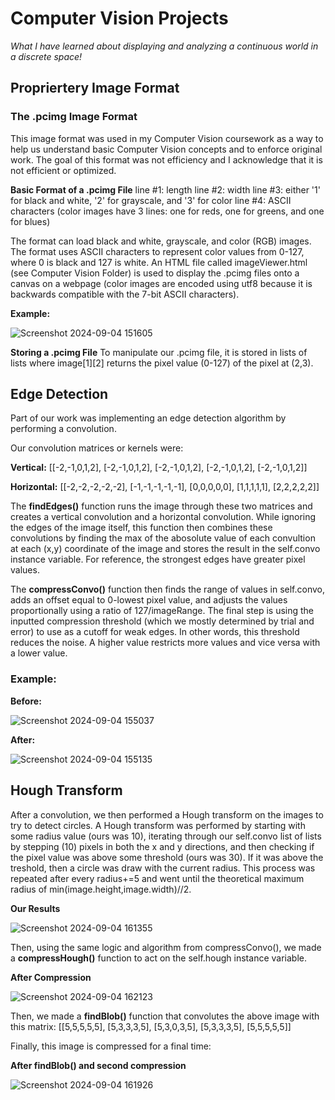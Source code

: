 # Computer Vision Projects
*What I have learned about displaying and analyzing a continuous world in a discrete space!*

## Propriertery Image Format
### The .pcimg Image Format
This image format was used in my Computer Vision coursework as a way to help us understand basic Computer Vision concepts and to enforce original work. The goal of this
format was not efficiency and I acknowledge that it is not efficient or optimized.

**Basic Format of a .pcimg File**
line #1: length
line #2: width
line #3: either '1' for black and white, '2' for grayscale, and '3' for color
line #4: ASCII characters (color images have 3 lines: one for reds, one for greens, and one for blues)

The format can load black and white, grayscale, and color (RGB) images. The format uses ASCII characters to represent color values from 0-127, where 0 is black and 127 is white.
An HTML file called imageViewer.html (see Computer Vision Folder) is used to display the .pcimg files onto a canvas on a webpage (color images are encoded using utf8 because it is backwards
compatible with the 7-bit ASCII characters).

**Example:**

![Screenshot 2024-09-04 151605](https://github.com/user-attachments/assets/93cb322a-bf13-4b70-ab05-31769e8f8739)

**Storing a .pcimg File**
To manipulate our .pcimg file, it is stored in lists of lists where image[1][2] returns the pixel value (0-127) of the pixel at (2,3).

## Edge Detection
Part of our work was implementing an edge detection algorithm by performing a convolution.

Our convolution matrices or kernels were:

**Vertical:**
[[-2,-1,0,1,2],
 [-2,-1,0,1,2],
 [-2,-1,0,1,2],
 [-2,-1,0,1,2],
 [-2,-1,0,1,2]]

 **Horizontal:**
 [[-2,-2,-2,-2,-2],
  [-1,-1,-1,-1,-1],
  [0,0,0,0,0],
  [1,1,1,1,1],
  [2,2,2,2,2]]

The **findEdges()** function runs the image through these two matrices and creates a vertical convolution and a horizontal convolution. While ignoring the edges of the
image itself, this function then combines these convolutions by finding the max of the abosolute value of each convultion at each (x,y) coordinate of the image and
stores the result in the self.convo instance variable. For reference, the strongest edges have greater pixel values.

The **compressConvo()** function then finds the range of values in self.convo, adds an offset equal to 0-lowest pixel value, and adjusts the values proportionally
using a ratio of 127/imageRange. The final step is using the inputted compression threshold (which we mostly determined by trial and error) to use as a cutoff for
weak edges. In other words, this threshold reduces the noise. A higher value restricts more values and vice versa with a lower value.

### Example:

**Before:**

![Screenshot 2024-09-04 155037](https://github.com/user-attachments/assets/0f7c802e-4f51-4f00-8c02-6beec5cd9161)

**After:**

![Screenshot 2024-09-04 155135](https://github.com/user-attachments/assets/1015ab21-9539-4fbb-9009-9157e976869e)

## Hough Transform

After a convolution, we then performed a Hough transform on the images to try to detect circles. A Hough transform was performed by starting with some radius value (ours was 10), iterating through our
self.convo list of lists by stepping (10) pixels in both the x and y directions, and then checking if the pixel value was above some threshold (ours was 30). If it was above the treshold, then a circle was draw with
the current radius. This process was repeated after every radius+=5 and went until the theoretical maximum radius of min(image.height,image.width)//2.

**Our Results**

![Screenshot 2024-09-04 161355](https://github.com/user-attachments/assets/f76c9478-6079-4c53-8566-f43af4295fb5)

Then, using the same logic and algorithm from compressConvo(), we made a **compressHough()** function to act on the self.hough instance variable.

**After Compression**

![Screenshot 2024-09-04 162123](https://github.com/user-attachments/assets/1790b7f2-cfb9-4bbe-87a1-65140ed2476c)

Then, we made a **findBlob()** function that convolutes the above image with this matrix:
[[5,5,5,5,5],
 [5,3,3,3,5],
 [5,3,0,3,5],
 [5,3,3,3,5],
 [5,5,5,5,5]]
 
 Finally, this image is compressed for a final time:

 **After findBlob() and second compression**

![Screenshot 2024-09-04 161926](https://github.com/user-attachments/assets/34bbd82a-3a22-4a69-85e8-973e7af90f42)

